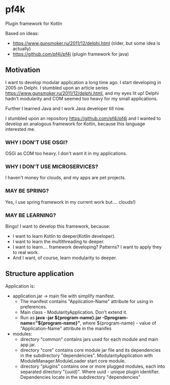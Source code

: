 # pf4k

Plugin framework for Kotlin

Based on ideas:

- https://www.gunsmoker.ru/2011/12/delphi.html (older, but some idea is actually)
- https://github.com/pf4j/pf4j (plugin framework for java)

## Motivation

I want to develop modular application a long time ago. I start developing in 2005 on Delphi. I stumbled upon an article
series https://www.gunsmoker.ru/2011/12/delphi.html, and my eyes lit up! Delphi hadn't modularity and COM seemed too heavy for my small applications.

Further I learned Java and I work Java developer till now.

I stumbled upon an repository  https://github.com/pf4j/pf4j
and I wanted to develop an analogous framework for Kotlin, because this language interested me.

### WHY I DON'T USE OSGI?

OSGi as COM too heavy. I don't want it in my applications.

### WHY I DON'T USE MICROSERVICES?

I haven't money for clouds, and my apps are pet projects.

### MAY BE SPRING?

Yes, I use spring framework in my current work but.... clouds!)

### MAY BE LEARNING?

Bingo! I want to develop this framework, because:

- I want to learn Kotlin to deeper(Kotlin developer).
- I want to learn the multithreading to deeper.
- I want to learn.... framework developing? Patterns? I want to apply they to real work.
- And I want, of course, learn modularity to deeper.

## Structure application

Application is:

- application.jar -> main file with simplify manifest.
    - The manifest contains "Application-Name" attribute for using in preferences.
    - Main class - ModularityApplication. Don't extend it.
    - Run as **java -jar ${program-name}.jar -Dprogram-name="${program-name}"**, where ${program-name} - value of "Application-Name" attribute in the manifes
- modules:
    - directory "common" contains jars used for each module and main app jar.
    - directory "core" contains core module jar file and its dependencies in the subdirectory "dependencies". ModularityApplication with
      ModuleManager.ModuleLoader start core module.
    - directory "plugins" contains one or more plugged modules, each into separated directory "{uuid}". Where uuid - unique plugin identifier. Dependencies
      locate in the subdirectory "dependencies"
  
 
